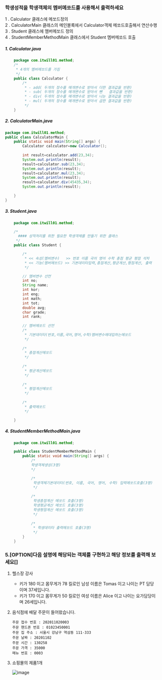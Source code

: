 ### 학생성적을 학생객체의 멤버메쏘드를 사용해서 출력하세요
1 . Calculator 클래스에 메쏘드정의   
2 . CalculatorMain 클래스의 메인블록에서 Calculator객체 메쏘드호출해서 연산수행   
3 . Student 클래스에 멤버메쏘드 정의   
4 . StudentMemberMethodMain 클래스에서  Student 멤버메쏘드 호출   

##### 1. Calculator.java 
```java
	package com.itwill01.method;
	/*
	 * 4개의 멤버메쏘드를 가짐
	 */
	public class Calculator {
		/*
		 * - add( 두개의 정수를 매개변수로 받아서 더한 결과값을 반환)
		 * - sub( 두개의 정수를 매개변수로 받아서 뺀   결과값을 반환)
		 * - div( 두개의 정수를 매개변수로 받아서 나눈 결과값을 반환)
		 * - mul( 두개의 정수를 매개변수로 받아서 곱한 결과값을 반환)
		 */
	}
```
##### 2. CalculatorMain.java 
```java
package com.itwill01.method;
public class CalculatorMain {
	public static void main(String[] args) {
		Calculator calculator=new Calculator();
		
		int result=calculator.add(23,34);
		System.out.println(result);
		result=calculator.sub(23,34);
		System.out.println(result);
		result=calculator.mul(23,34);
		System.out.println(result);
		result=calculator.div(45435,34);
		System.out.println(result);
		
	}
}
```
##### 3. Student.java 
```java
	package com.itwill01.method;

	/*
	  #### 성적처리를 위한 필요한 학생객체를 만들기 위한 클래스
	 */
	public class Student {

		/*
		 * << 속성(멤버변수)   >> 번호 이름 국어 영어 수학 총점 평균 평점 석차
		 * << 기능(멤버메쏘드) >> 기본데이타입력,총점계산,평균계산,평점계산, 출력
		 */

		// 멤버변수 선언
		int no;
		String name;
		int kor;
		int eng;
		int math;
		int tot;
		double avg;
		char grade;
		int rank;
		
		// 멤버메쏘드 선언
		/*
		 * 기본데이타(번호,이름,국어,영어,수학)멤버변수에대입하는메쏘드
		 */
		
		/*
		 * 총점계산메쏘드
		 */
		
		/*
		 * 평균계산메쏘드
		 */
		
		/*
		 * 평점계산메쏘드
		 */
		
		/*
		 * 출력메쏘드
		 */

	}

```


##### 4. StudentMemberMethodMain.java 
```java
	package com.itwill01.method;

	public class StudentMemberMethodMain {
		public static void main(String[] args) {
			/*
			학생객체생성(3명)
			*/

			/*
			 학생객체기본데이타(번호, 이름, 국어, 영어, 수학) 입력메쏘드호출(3명)
			 */
			
			/*
			 학생총점계산 메쏘드 호출(3명)
			 학생평균계산 메쏘드 호출(3명)
			 학생평점계산 메쏘드 호출(3명)
			 */
			
			/*
			 * 학생데이타 출력메쏘드 호출(3명)
			 */
		}
	}
```


### 5.[OPTION]다음 설명에 해당되는 객체를 구현하고 해당 정보를 출력해 보세요[]

 1. 헬스장 강사
     - 키가 180 이고 몸무게가 78 킬로인 남성 이름은 Tomas 이고 나이는 PT  담당이며 37세입니다. 
	 - 키가 170 이고 몸무게가 50 킬로인 여성 이름은 Alice 이고 나이는 요가담당이며 26세입니다.

 2. 음식점에 배달 주문이 들어왔습니다.
       ```
       주문 접수 번호 : 202011020003
       주문 핸드폰 번호 : 01023450001
       주문 집 주소 : 서울시 강남구 역삼동 111-333
       주문 날짜 : 20201102
       주문 시간 : 130258
       주문 가격 : 35000
       메뉴 번호 : 0003
      ```
  3. 쇼핑몰의 제품1개
 
      ![image](https://github.com/2023-12-JAVA-DEVELOPER-149/01.JAVA_FUNDMENTAL_PRACTICE/assets/75401545/4852a1d4-dad6-4d6d-aad7-54830046204a)

